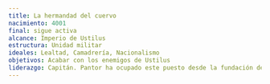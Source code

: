 ```yaml
---
title: La hermandad del cuervo
nacimiento: 4001
final: sigue activa
alcance: Imperio de Ustilus
estructura: Unidad militar
ideales: Lealtad, Camadrería, Nacionalismo 
objetivos: Acabar con los enemigos de Ustilus
liderazgo: Capitán. Pantor ha ocupado este puesto desde la fundación de la hermandad, salvo un breve paréntesis donde lideró Regulus.
---
```


